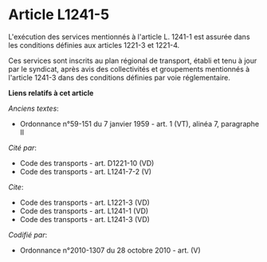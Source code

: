 # Article L1241-5

L'exécution des services mentionnés à l'article L. 1241-1 est assurée dans les conditions définies aux articles 1221-3 et
1221-4. 

Ces services sont inscrits au plan régional de transport, établi et tenu à jour par le syndicat, après avis des collectivités
et groupements mentionnés à l'article 1241-3 dans des conditions définies par voie réglementaire.

**Liens relatifs à cet article**

_Anciens textes_:

  - Ordonnance n°59-151 du 7 janvier 1959 - art. 1 (VT), alinéa 7, paragraphe II

_Cité par_:

  - Code des transports - art. D1221-10 (VD)
  - Code des transports - art. L1241-7-2 (V)

_Cite_:

  - Code des transports - art. L1221-3 (VD)
  - Code des transports - art. L1241-1 (VD)
  - Code des transports - art. L1241-3 (VD)

_Codifié par_:

  - Ordonnance n°2010-1307 du 28 octobre 2010 - art. (V)
